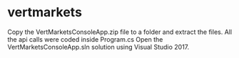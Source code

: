 # vertmarkets
Copy the VertMarketsConsoleApp.zip file to a folder and extract the files.
All the api calls were coded inside Program.cs
Open the VertMarketsConsoleApp.sln solution using Visual Studio 2017.
